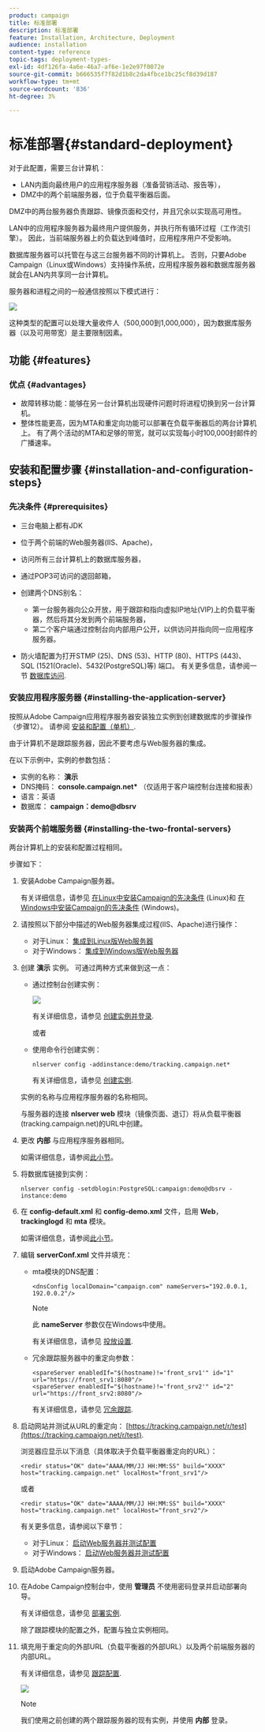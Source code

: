 ```yaml
---
product: campaign
title: 标准部署
description: 标准部署
feature: Installation, Architecture, Deployment
audience: installation
content-type: reference
topic-tags: deployment-types-
exl-id: 4df126fa-4a6e-46a7-af6e-1e2e97f0072e
source-git-commit: b666535f7f82d1b8c2da4fbce1bc25cf8d39d187
workflow-type: tm+mt
source-wordcount: '836'
ht-degree: 3%

---
```


# 标准部署{#standard-deployment}



对于此配置，需要三台计算机：

* LAN内面向最终用户的应用程序服务器（准备营销活动、报告等），
* DMZ中的两个前端服务器，位于负载平衡器后面。

DMZ中的两台服务器负责跟踪、镜像页面和交付，并且冗余以实现高可用性。

LAN中的应用程序服务器为最终用户提供服务，并执行所有循环过程（工作流引擎）。 因此，当前端服务器上的负载达到峰值时，应用程序用户不受影响。

数据库服务器可以托管在与这三台服务器不同的计算机上。 否则，只要Adobe Campaign（Linux或Windows）支持操作系统，应用程序服务器和数据库服务器就会在LAN内共享同一台计算机。

服务器和进程之间的一般通信按照以下模式进行：

![](assets/s_001_ncs_install_standardconfig.png)

这种类型的配置可以处理大量收件人（500,000到1,000,000），因为数据库服务器（以及可用带宽）是主要限制因素。

## 功能 {#features}

### 优点 {#advantages}

* 故障转移功能：能够在另一台计算机出现硬件问题时将进程切换到另一台计算机。
* 整体性能更高，因为MTA和重定向功能可以部署在负载平衡器后的两台计算机上。 有了两个活动的MTA和足够的带宽，就可以实现每小时100,000封邮件的广播速率。

## 安装和配置步骤 {#installation-and-configuration-steps}

### 先决条件 {#prerequisites}

* 三台电脑上都有JDK
* 位于两个前端的Web服务器(IIS、Apache)，
* 访问所有三台计算机上的数据库服务器，
* 通过POP3可访问的退回邮箱，
* 创建两个DNS别名：

   * 第一台服务器向公众开放，用于跟踪和指向虚拟IP地址(VIP)上的负载平衡器，然后将其分发到两个前端服务器，
   * 第二个客户端通过控制台向内部用户公开，以供访问并指向同一应用程序服务器。

* 防火墙配置为打开STMP (25)、DNS (53)、HTTP (80)、HTTPS (443)、SQL (1521(Oracle)、5432(PostgreSQL)等) 端口。 有关更多信息，请参阅一节 [数据库访问](../../installation/using/network-configuration.md#database-access).

### 安装应用程序服务器 {#installing-the-application-server}

按照从Adobe Campaign应用程序服务器安装独立实例到创建数据库的步骤操作（步骤12）。 请参阅 [安装和配置（单机）](../../installation/using/standalone-deployment.md#installing-and-configuring--single-machine-).

由于计算机不是跟踪服务器，因此不要考虑与Web服务器的集成。

在以下示例中，实例的参数包括：

* 实例的名称： **演示**
* DNS掩码： **console.campaign.net&#42;** （仅适用于客户端控制台连接和报表）
* 语言：英语
* 数据库： **campaign：demo@dbsrv**

### 安装两个前端服务器 {#installing-the-two-frontal-servers}

两台计算机上的安装和配置过程相同。

步骤如下：

1. 安装Adobe Campaign服务器。

   有关详细信息，请参见 [在Linux中安装Campaign的先决条件](../../installation/using/prerequisites-of-campaign-installation-in-linux.md) (Linux)和 [在Windows中安装Campaign的先决条件](../../installation/using/prerequisites-of-campaign-installation-in-windows.md) (Windows)。

1. 请按照以下部分中描述的Web服务器集成过程(IIS、Apache)进行操作：

   * 对于Linux： [集成到Linux版Web服务器](../../installation/using/integration-into-a-web-server-for-linux.md)
   * 对于Windows： [集成到Windows版Web服务器](../../installation/using/integration-into-a-web-server-for-windows.md)

1. 创建 **演示** 实例。 可通过两种方式来做到这一点：

   * 通过控制台创建实例：

     ![](assets/install_create_new_connexion.png)

     有关详细信息，请参见 [创建实例并登录](../../installation/using/creating-an-instance-and-logging-on.md).

     或者

   * 使用命令行创建实例：

     ```
     nlserver config -addinstance:demo/tracking.campaign.net*
     ```

     有关详细信息，请参见 [创建实例](../../installation/using/command-lines.md#creating-an-instance).

   实例的名称与应用程序服务器的名称相同。

   与服务器的连接 **nlserver web** 模块（镜像页面、退订）将从负载平衡器(tracking.campaign.net)的URL中创建。

1. 更改 **内部** 与应用程序服务器相同。

   如需详细信息，请参阅[此小节](../../installation/using/configuring-campaign-server.md#internal-identifier)。

1. 将数据库链接到实例：

   ```
   nlserver config -setdblogin:PostgreSQL:campaign:demo@dbsrv -instance:demo
   ```

1. 在 **config-default.xml** 和 **config-demo.xml** 文件，启用 **Web**， **trackinglogd** 和 **mta** 模块。

   如需详细信息，请参阅[此小节](../../installation/using/configuring-campaign-server.md#enabling-processes)。

1. 编辑 **serverConf.xml** 文件并填充：

   * mta模块的DNS配置：

     ```
     <dnsConfig localDomain="campaign.com" nameServers="192.0.0.1, 192.0.0.2"/>
     ```

     >[!NOTE]
     >
     >此 **nameServer** 参数仅在Windows中使用。

     有关详细信息，请参见 [投放设置](configure-delivery-settings.md).

   * 冗余跟踪服务器中的重定向参数：

     ```
     <spareServer enabledIf="$(hostname)!='front_srv1'" id="1" url="https://front_srv1:8080"/>
     <spareServer enabledIf="$(hostname)!='front_srv2'" id="2" url="https://front_srv2:8080"/>
     ```

     有关详细信息，请参见 [冗余跟踪](configuring-campaign-server.md#redundant-tracking).

1. 启动网站并测试从URL的重定向： [https://tracking.campaign.net/r/test](https://tracking.campaign.net/r/test).

   浏览器应显示以下消息（具体取决于负载平衡器重定向的URL）：

   ```
   <redir status="OK" date="AAAA/MM/JJ HH:MM:SS" build="XXXX" host="tracking.campaign.net" localHost="front_srv1"/>
   ```

   或者

   ```
   <redir status="OK" date="AAAA/MM/JJ HH:MM:SS" build="XXXX" host="tracking.campaign.net" localHost="front_srv2"/>
   ```

   有关更多信息，请参阅以下章节：

   * 对于Linux： [启动Web服务器并测试配置](../../installation/using/integration-into-a-web-server-for-linux.md#launching-the-web-server-and-testing-the-configuration)
   * 对于Windows： [启动Web服务器并测试配置](../../installation/using/integration-into-a-web-server-for-windows.md#launching-the-web-server-and-testing-the-configuration)

1. 启动Adobe Campaign服务器。
1. 在Adobe Campaign控制台中，使用 **管理员** 不使用密码登录并启动部署向导。

   有关详细信息，请参见 [部署实例](../../installation/using/deploying-an-instance.md).

   除了跟踪模块的配置之外，配置与独立实例相同。

1. 填充用于重定向的外部URL（负载平衡器的外部URL）以及两个前端服务器的内部URL。

   有关详细信息，请参见 [跟踪配置](../../installation/using/deploying-an-instance.md#tracking-configuration).

   ![](assets/d_ncs_install_tracking2.png)

   >[!NOTE]
   >
   >我们使用之前创建的两个跟踪服务器的现有实例，并使用 **内部** 登录。
